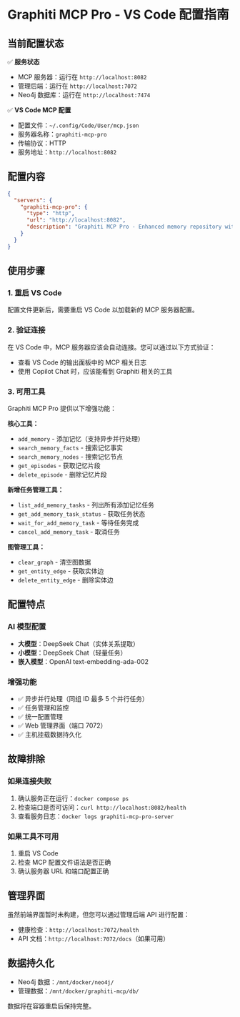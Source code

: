 # Graphiti MCP Pro - VS Code 配置指南

## 当前配置状态

✅ **服务状态**
- MCP 服务器：运行在 `http://localhost:8082`
- 管理后端：运行在 `http://localhost:7072`
- Neo4j 数据库：运行在 `http://localhost:7474`

✅ **VS Code MCP 配置**
- 配置文件：`~/.config/Code/User/mcp.json`
- 服务器名称：`graphiti-mcp-pro`
- 传输协议：HTTP
- 服务地址：`http://localhost:8082`

## 配置内容

```json
{
  "servers": {
    "graphiti-mcp-pro": {
      "type": "http",
      "url": "http://localhost:8082",
      "description": "Graphiti MCP Pro - Enhanced memory repository with management platform"
    }
  }
}
```

## 使用步骤

### 1. 重启 VS Code
配置文件更新后，需要重启 VS Code 以加载新的 MCP 服务器配置。

### 2. 验证连接
在 VS Code 中，MCP 服务器应该会自动连接。您可以通过以下方式验证：

- 查看 VS Code 的输出面板中的 MCP 相关日志
- 使用 Copilot Chat 时，应该能看到 Graphiti 相关的工具

### 3. 可用工具
Graphiti MCP Pro 提供以下增强功能：

**核心工具：**
- `add_memory` - 添加记忆（支持异步并行处理）
- `search_memory_facts` - 搜索记忆事实
- `search_memory_nodes` - 搜索记忆节点
- `get_episodes` - 获取记忆片段
- `delete_episode` - 删除记忆片段

**新增任务管理工具：**
- `list_add_memory_tasks` - 列出所有添加记忆任务
- `get_add_memory_task_status` - 获取任务状态
- `wait_for_add_memory_task` - 等待任务完成
- `cancel_add_memory_task` - 取消任务

**图管理工具：**
- `clear_graph` - 清空图数据
- `get_entity_edge` - 获取实体边
- `delete_entity_edge` - 删除实体边

## 配置特点

### AI 模型配置
- **大模型**：DeepSeek Chat（实体关系提取）
- **小模型**：DeepSeek Chat（轻量任务）
- **嵌入模型**：OpenAI text-embedding-ada-002

### 增强功能
- ✅ 异步并行处理（同组 ID 最多 5 个并行任务）
- ✅ 任务管理和监控
- ✅ 统一配置管理
- ✅ Web 管理界面（端口 7072）
- ✅ 主机挂载数据持久化

## 故障排除

### 如果连接失败
1. 确认服务正在运行：`docker compose ps`
2. 检查端口是否可访问：`curl http://localhost:8082/health`
3. 查看服务日志：`docker logs graphiti-mcp-pro-server`

### 如果工具不可用
1. 重启 VS Code
2. 检查 MCP 配置文件语法是否正确
3. 确认服务器 URL 和端口配置正确

## 管理界面
虽然前端界面暂时未构建，但您可以通过管理后端 API 进行配置：
- 健康检查：`http://localhost:7072/health`
- API 文档：`http://localhost:7072/docs`（如果可用）

## 数据持久化
- Neo4j 数据：`/mnt/docker/neo4j/`
- 管理数据：`/mnt/docker/graphiti-mcp/db/`

数据将在容器重启后保持完整。